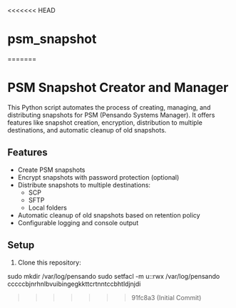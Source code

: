 <<<<<<< HEAD
# psm_snapshot
=======
# PSM Snapshot Creator and Manager

This Python script automates the process of creating, managing, and distributing snapshots for PSM (Pensando Systems Manager). It offers features like snapshot creation, encryption, distribution to multiple destinations, and automatic cleanup of old snapshots.

## Features

- Create PSM snapshots
- Encrypt snapshots with password protection (optional)
- Distribute snapshots to multiple destinations:
  - SCP
  - SFTP
  - Local folders
- Automatic cleanup of old snapshots based on retention policy
- Configurable logging and console output

## Setup
1. Clone this repository:

sudo mkdir /var/log/pensando
sudo setfacl -m u:<USER>:rwx /var/log/pensando
cccccbjnrhnlbvuibingegkkttcrtnntccbhtldjnjdi
>>>>>>> 91fc8a3 (Initial Commit)
